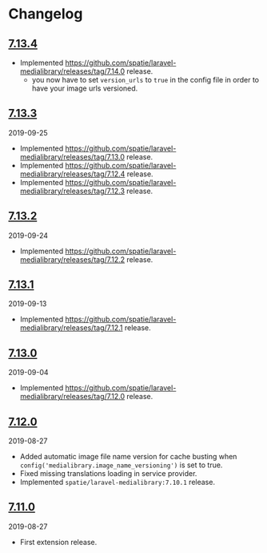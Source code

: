 # Changelog

## [7.13.4](https://github.com/Okipa/laravel-medialibrary-ext/releases/tag/7.13.4)
- Implemented https://github.com/spatie/laravel-medialibrary/releases/tag/7.14.0 release.
  - you now have to set `version_urls` to `true` in the config file in order to have your image urls versioned.

## [7.13.3](https://github.com/Okipa/laravel-medialibrary-ext/releases/tag/7.13.3)
2019-09-25
- Implemented https://github.com/spatie/laravel-medialibrary/releases/tag/7.13.0 release.
- Implemented https://github.com/spatie/laravel-medialibrary/releases/tag/7.12.4 release.
- Implemented https://github.com/spatie/laravel-medialibrary/releases/tag/7.12.3 release.

## [7.13.2](https://github.com/Okipa/laravel-medialibrary-ext/releases/tag/7.13.2)
2019-09-24
- Implemented https://github.com/spatie/laravel-medialibrary/releases/tag/7.12.2 release.

## [7.13.1](https://github.com/Okipa/laravel-medialibrary-ext/releases/tag/7.13.1)
2019-09-13
- Implemented https://github.com/spatie/laravel-medialibrary/releases/tag/7.12.1 release.

## [7.13.0](https://github.com/Okipa/laravel-medialibrary-ext/releases/tag/7.13.0)
2019-09-04
- Implemented https://github.com/spatie/laravel-medialibrary/releases/tag/7.12.0 release.

## [7.12.0](https://github.com/Okipa/laravel-medialibrary-ext/releases/tag/7.12.0)
2019-08-27
- Added automatic image file name version for cache busting when `config('medialibrary.image_name_versioning')` is set to true.
- Fixed missing translations loading in service provider.
- Implemented `spatie/laravel-medialibrary:7.10.1` release.

## [7.11.0](https://github.com/Okipa/laravel-medialibrary-ext/releases/tag/7.11.0)
2019-08-27
- First extension release.
